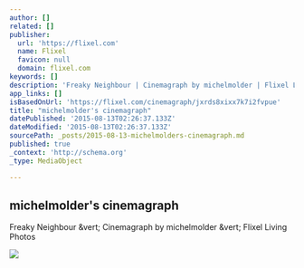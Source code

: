 ```yaml
---
author: []
related: []
publisher:
  url: 'https://flixel.com'
  name: Flixel
  favicon: null
  domain: flixel.com
keywords: []
description: 'Freaky Neighbour | Cinemagraph by michelmolder | Flixel Living Photos'
app_links: []
isBasedOnUrl: 'https://flixel.com/cinemagraph/jxrds8xixx7k7i2fvpue'
title: "michelmolder's cinemagraph"
datePublished: '2015-08-13T02:26:37.133Z'
dateModified: '2015-08-13T02:26:37.133Z'
sourcePath: _posts/2015-08-13-michelmolders-cinemagraph.md
published: true
_context: 'http://schema.org'
_type: MediaObject

---
```

<article style=""><h1>michelmolder's cinemagraph</h1><p>Freaky Neighbour &amp;vert; Cinemagraph by michelmolder &amp;vert; Flixel Living Photos</p><img src="https://flixels.s3.amazonaws.com/flixel/jxrds8xixx7k7i2fvpue.thumbnail.jpg?v=2" /></article>